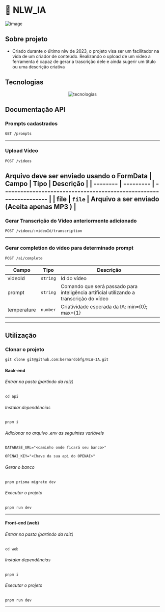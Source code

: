 # 🚀 NLW_IA

![image](https://github.com/bernardobfg/NLW_IA/assets/64651224/709ef59b-28b0-46f4-92b9-d33ed8f51d8c)
## Sobre projeto
- Criado durante o último nlw de 2023, o projeto visa ser um facilitador na vida de um criador de conteúdo. Realizando o upload de um vídeo a ferramenta é capaz de gerar a trascrição dele e ainda sugerir um título ou uma descrição criativa
## Tecnologias
<div align="center"><img src="https://skillicons.dev/icons?i=ts,react,tailwind,nodejs,vite,prisma" alt="tecnologias" /></div>

## Documentação API

### Prompts cadastrados
```
GET /prompts
```
---
### Upload Vídeo
```
POST /videos
```
Arquivo deve ser enviado usando o FormData
| Campo    | Tipo       | Descrição                                                          |
| -------- | ---------  | ------------------------------------------------------------------ |
| file     | `file`     | Arquivo a ser enviado (Aceita apenas MP3 )                         |
---

### Gerar Transcrição do Vídeo anteriormente adicionado
```
POST /videos/:videoId/transcription 
```
---

### Gerar completion do vídeo para determinado prompt
```
POST /ai/complete
```
| Campo    | Tipo       | Descrição                                                          |
| -------- | ---------  | ------------------------------------------------------------------ |
| videoId    | `string`   | Id do vídeo                            |
| prompt | `string` | Comando que será passado para inteligência artificial utilizando a transcrição do vídeo |
| temperature | `number` | Criatividade esperada da IA: min={0}; max={1} |
---


## Utilização

### Clonar o projeto
```
git clone git@github.com:bernardobfg/NLW-IA.git
```

#### Back-end
###### Entrar na pasta (partindo da raiz)
```
cd api
```
###### Instalar dependências
```
pnpm i
```
###### Adicionar no arquivo .env as seguintes variáveis 
```
DATABASE_URL="<caminho onde ficará seu banco>"

OPENAI_KEY="<Chave da sua api do OPENAI>"
```
###### Gerar o banco
```
pnpm prisma migrate dev
```

###### Executar o projeto
```
pnpm run dev
```

---
#### Front-end (web)
###### Entrar na pasta (partindo da raiz)
```
cd web
```
###### Instalar dependências
```
pnpm i
```
###### Executar o projeto
```
pnpm run dev
```
---

